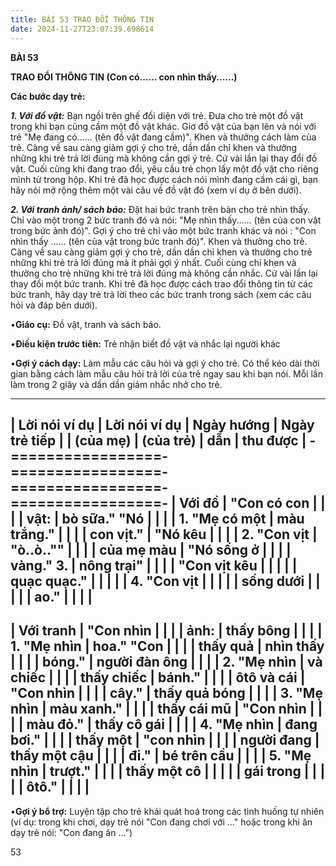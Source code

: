 ```yaml
---
title: BÀI 53 TRAO ĐỔI THÔNG TIN
date: 2024-11-27T23:07:39.698614
---
```

**BÀI 53**

**TRAO ĐỔI THÔNG TIN (Con có...... con nhìn thấy......)**

**Các bước dạy trẻ:**

***1. Với đồ vật:*** Bạn ngồi trên ghế đối diện với trẻ. Đưa cho trẻ
một đồ vật trong khi bạn cũng cầm một đồ vật khác. Giơ đồ vật của bạn
lên và nói với trẻ "Mẹ đang có...... (tên đồ vật đang cầm)". Khen và
thưởng cách làm của trẻ. Càng về sau càng giảm gợi ý cho trẻ, dần dần
chỉ khen và thưởng những khi trẻ trả lời đúng mà không cần gợi ý trẻ.
Cứ vài lần lại thay đổi đồ vật. Cuối cùng khi đang trao đổi, yêu cầu
trẻ chọn lấy một đồ vật cho riêng mình từ trong hộp. Khi trẻ đã học
được cách nói mình đang cầm cái gì, bạn hãy nói mở rộng thêm một vài
câu về đồ vật đó (xem ví dụ ở bên dưới).

***2. Với tranh ảnh/ sách báo:*** Đặt hai bức tranh trên bàn cho trẻ
nhìn thấy. Chỉ vào một trong 2 bức tranh đó và nói: "Mẹ nhìn
thấy...... (tên của con vật trong bức ảnh đó)". Gợi ý cho trẻ chỉ vào
một bức tranh khác và nói : "Con nhìn thấy ...... (tên của vật trong
bức tranh đó)". Khen và thưởng cho trẻ. Càng về sau càng giảm gợi ý
cho trẻ, dần dần chỉ khen và thưởng cho trẻ những khi trẻ trả lời đúng
mà ít phải gợi ý nhất. Cuối cùng chỉ khen và thưởng cho trẻ những khi
trẻ trả lời đúng mà không cần nhắc. Cứ vài lần lại thay đổi một bức
tranh. Khi trẻ đã học được cách trao đổi thông tin từ các bức tranh,
hãy dạy trẻ trả lời theo các bức tranh trong sách (xem các câu hỏi và
đáp bên dưới).

•**Giáo cụ:** Đồ vật, tranh và sách báo.

•**Điều kiện trước tiên:** Trẻ nhận biết đồ vật và nhắc lại người khác

•**Gợi ý cách dạy:** Làm mẫu các câu hỏi và gợi ý cho trẻ. Có thể kéo
dài thời gian bằng cách làm mẫu câu hỏi trả lời của trẻ ngay sau khi
bạn nói. Mỗi lần làm trong 2 giây và dần dần giảm nhắc nhở cho trẻ.

-------------------------------------------------------------------------
| **Lời nói ví dụ | **Lời nói ví dụ | **Ngày hướng  | **Ngày trẻ tiếp |
| (của mẹ)**      | (của trẻ)**     | dẫn**         | thu được**      |
-=================-=================-=================-=================-
| **Với đồ      | "Con có con   |                 |                 |
| vật:**       | bò sữa." "Nó  |                 |                 |
| 1. "Mẹ có một | màu trắng."  |                 |                 |
| con vịt."    | "Nó kêu       |                 |                 |
| 2. "Con vịt   | "ò..ò..""    |                 |                 |
| của mẹ màu    | "Nó sống ở    |                 |                 |
| vàng." 3.     | nông trại"    |                 |                 |
| "Con vịt kêu  |                 |                 |                 |
| quạc quạc."  |                 |                 |                 |
| 4. "Con vịt   |                 |                 |                 |
| sống dưới     |                 |                 |                 |
| ao."          |                 |                 |                 |
-------------------------------------------------------------------------
| **Với tranh   | "Con nhìn     |                 |                 |
| ảnh:**       | thấy bông     |                 |                 |
| 1. "Mẹ nhìn   | hoa." "Con    |                 |                 |
| thấy quả      | nhìn thấy     |                 |                 |
| bóng."       | người đàn ông |                 |                 |
| 2. "Mẹ nhìn   | và chiếc      |                 |                 |
| thấy chiếc    | bánh."       |                 |                 |
| ôtô và cái    | "Con nhìn     |                 |                 |
| cây."        | thấy quả bóng |                 |                 |
| 3. "Mẹ nhìn   | màu xanh."   |                 |                 |
| thấy cái mũ   | "Con nhìn     |                 |                 |
| màu đỏ."     | thấy cô gái   |                 |                 |
| 4. "Mẹ nhìn   | đang bơi."   |                 |                 |
| thấy một      | "con nhìn     |                 |                 |
| người đang    | thấy một cậu  |                 |                 |
| đi."         | bé trên cầu   |                 |                 |
| 5. "Mẹ nhìn   | trượt."       |                 |                 |
| thấy một cô   |                 |                 |                 |
| gái trong     |                 |                 |                 |
| ôtô."         |                 |                 |                 |
-------------------------------------------------------------------------

•**Gợi ý bổ trợ:** Luyện tập cho trẻ khái quát hoá trong các tình
huống tự nhiên (ví dụ: trong khi chơi, dạy trẻ nói "Con đang chơi với
..." hoặc trong khi ăn dạy trẻ nói: "Con đang ăn ...")

53

